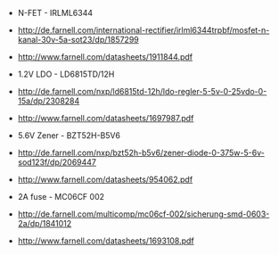 
* N-FET - IRLML6344

 * http://de.farnell.com/international-rectifier/irlml6344trpbf/mosfet-n-kanal-30v-5a-sot23/dp/1857299
 * http://www.farnell.com/datasheets/1911844.pdf
 
* 1.2V LDO - LD6815TD/12H

 * http://de.farnell.com/nxp/ld6815td-12h/ldo-regler-5-5v-0-25vdo-0-15a/dp/2308284
 * http://www.farnell.com/datasheets/1697987.pdf

* 5.6V Zener - BZT52H-B5V6

 * http://de.farnell.com/nxp/bzt52h-b5v6/zener-diode-0-375w-5-6v-sod123f/dp/2069447
 * http://www.farnell.com/datasheets/954062.pdf


* 2A fuse - MC06CF 002

 * http://de.farnell.com/multicomp/mc06cf-002/sicherung-smd-0603-2a/dp/1841012
 * http://www.farnell.com/datasheets/1693108.pdf
